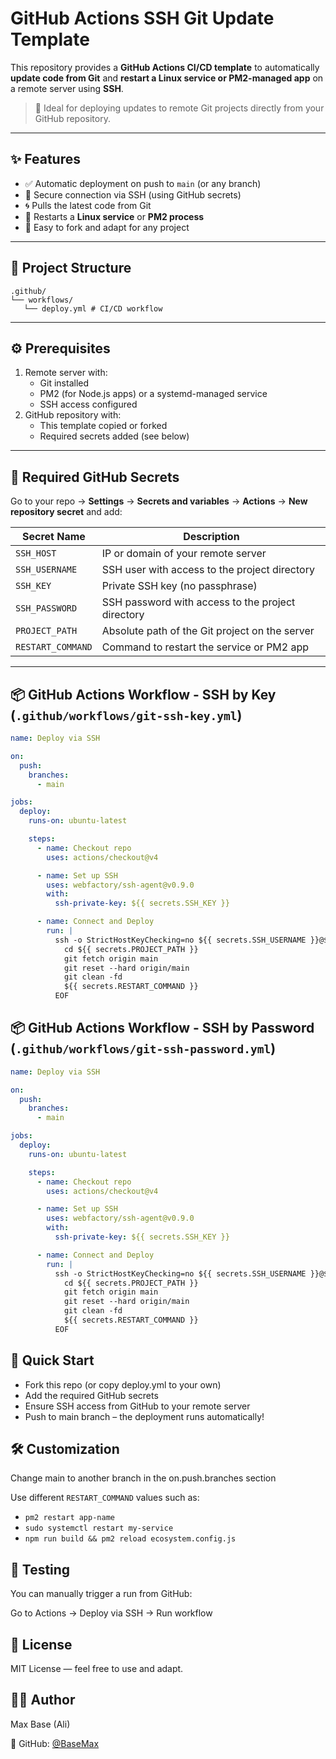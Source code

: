# GitHub Actions SSH Git Update Template

This repository provides a **GitHub Actions CI/CD template** to automatically **update code from Git** and **restart a Linux service or PM2-managed app** on a remote server using **SSH**.

> 🚀 Ideal for deploying updates to remote Git projects directly from your GitHub repository.

---

## ✨ Features

- ✅ Automatic deployment on push to `main` (or any branch)
- 🔐 Secure connection via SSH (using GitHub secrets)
- 🌀 Pulls the latest code from Git
- 🔁 Restarts a **Linux service** or **PM2 process**
- 🔧 Easy to fork and adapt for any project

---

## 📂 Project Structure

```
.github/
└── workflows/
   └── deploy.yml # CI/CD workflow
```

---

## ⚙️ Prerequisites

1. Remote server with:
   - Git installed
   - PM2 (for Node.js apps) or a systemd-managed service
   - SSH access configured
2. GitHub repository with:
   - This template copied or forked
   - Required secrets added (see below)

---

## 🔐 Required GitHub Secrets

Go to your repo → **Settings** → **Secrets and variables** → **Actions** → **New repository secret** and add:

| Secret Name     | Description                                     |
|------------------|-------------------------------------------------|
| `SSH_HOST`       | IP or domain of your remote server              |
| `SSH_USERNAME`   | SSH user with access to the project directory   |
| `SSH_KEY`        | Private SSH key (no passphrase)                 |
| `SSH_PASSWORD`   | SSH password with access to the project directory   |
| `PROJECT_PATH`    | Absolute path of the Git project on the server   |
| `RESTART_COMMAND` | Command to restart the service or PM2 app        |

---

## 📦 GitHub Actions Workflow - SSH by Key (`.github/workflows/git-ssh-key.yml`)

```yaml
name: Deploy via SSH

on:
  push:
    branches:
      - main

jobs:
  deploy:
    runs-on: ubuntu-latest

    steps:
      - name: Checkout repo
        uses: actions/checkout@v4

      - name: Set up SSH
        uses: webfactory/ssh-agent@v0.9.0
        with:
          ssh-private-key: ${{ secrets.SSH_KEY }}

      - name: Connect and Deploy
        run: |
          ssh -o StrictHostKeyChecking=no ${{ secrets.SSH_USERNAME }}@${{ secrets.SSH_HOST }} << 'EOF'
            cd ${{ secrets.PROJECT_PATH }}
            git fetch origin main
            git reset --hard origin/main
            git clean -fd
            ${{ secrets.RESTART_COMMAND }}
          EOF
```

## 📦 GitHub Actions Workflow - SSH by Password (`.github/workflows/git-ssh-password.yml`)

```yaml
name: Deploy via SSH

on:
  push:
    branches:
      - main

jobs:
  deploy:
    runs-on: ubuntu-latest

    steps:
      - name: Checkout repo
        uses: actions/checkout@v4

      - name: Set up SSH
        uses: webfactory/ssh-agent@v0.9.0
        with:
          ssh-private-key: ${{ secrets.SSH_KEY }}

      - name: Connect and Deploy
        run: |
          ssh -o StrictHostKeyChecking=no ${{ secrets.SSH_USERNAME }}@${{ secrets.SSH_HOST }} << 'EOF'
            cd ${{ secrets.PROJECT_PATH }}
            git fetch origin main
            git reset --hard origin/main
            git clean -fd
            ${{ secrets.RESTART_COMMAND }}
          EOF
```

## 🚀 Quick Start

- Fork this repo (or copy deploy.yml to your own)
- Add the required GitHub secrets
- Ensure SSH access from GitHub to your remote server
- Push to main branch – the deployment runs automatically!

## 🛠️ Customization

Change main to another branch in the on.push.branches section

Use different `RESTART_COMMAND` values such as:

- `pm2 restart app-name`
- `sudo systemctl restart my-service`
- `npm run build && pm2 reload ecosystem.config.js`

## 🧪 Testing

You can manually trigger a run from GitHub:

Go to Actions → Deploy via SSH → Run workflow

## 🧾 License

MIT License — feel free to use and adapt.

## 🙋‍♂️ Author

Max Base (Ali)

🔗 GitHub: [@BaseMax](https://github.com/basemax)
